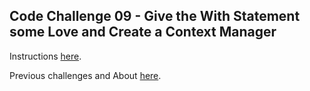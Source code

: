 ## Code Challenge 09 - Give the With Statement some Love and Create a Context Manager

Instructions [here](http://pybit.es/codechallenge09.html).

Previous challenges and About [here](http://pybit.es/pages/challenges.html).
